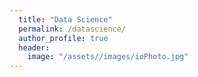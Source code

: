 ```yaml
---
  title: "Data Science"
  permalink: /datascience/
  author_profile: true
  header:
    image: "/assets//images/ioPhoto.jpg"
---
```


<!-- {% include base_path %}
{% include group-by-array collection=site.posts field="tags" %}

{% for tag in group_names %}
  {% assign posts = group_items[forloop.index0] %}
  <h2 id="{{ tag | slugify }}" class="archive__subtitle">{{ tag }}</h2>
  {% for post in posts %}
    {% include archive-single.html %}
  {% endfor %}
{% endfor %} -->
